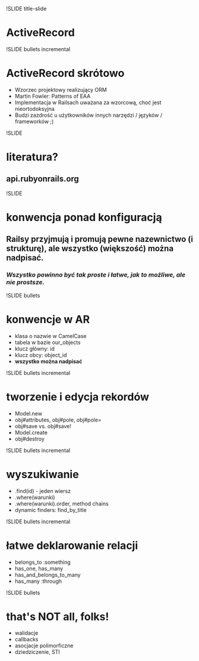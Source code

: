 !SLIDE title-slide

# ActiveRecord


!SLIDE bullets incremental

# ActiveRecord skrótowo

* Wzorzec projektowy realizujący ORM
* Martin Fowler: Patterns of EAA
* Implementacja w Railsach uważana za wzorcową, choć jest nieortodoksyjna
* Budzi zazdrość u użytkowników innych narzędzi / języków / frameworków ;)


!SLIDE 

# literatura?

## api.rubyonrails.org


!SLIDE

# konwencja ponad konfiguracją

## Railsy przyjmują i promują pewne nazewnictwo (i strukturę), ale wszystko (większość) można nadpisać.
### _Wszystko powinno być tak proste i łatwe, jak to możliwe, ale nie prostsze._

!SLIDE bullets

# konwencje w AR

* klasa o nazwie w CamelCase
* tabela w bazie our\_object*s*
* klucz główny: id
* klucz obcy: object\_id
* **wszystko można nadpisać**


!SLIDE bullets incremental

# tworzenie i edycja rekordów

* Model.new
* obj#attributes, obj#pole, obj#pole=
* obj#save vs. obj#save!
* Model.create
* obj#destroy


!SLIDE bullets incremental

# wyszukiwanie

* .find(id) - jeden wiersz
* .where(warunki)
* .where(warunki).order, method chains
* dynamic finders: find_by_title


!SLIDE bullets incremental

# łatwe deklarowanie relacji

* belongs\_to :something
* has\_one, has\_many
* has\_and\_belongs\_to\_many
* has\_many :through


!SLIDE bullets

# that's NOT all, folks!

* walidacje
* callbacks
* asocjacje polimorficzne
* dziedziczenie, STI
